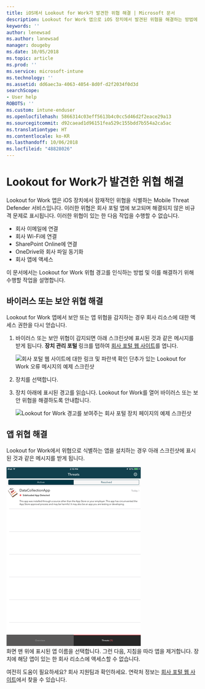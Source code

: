 ```yaml
---
title: iOS에서 Lookout for Work가 발견한 위협 해결 | Microsoft 문서
description: Lookout for Work 앱으로 iOS 장치에서 발견된 위협을 해결하는 방법에 대해 알아봅니다.
keywords: ''
author: lenewsad
ms.author: lanewsad
manager: dougeby
ms.date: 10/05/2018
ms.topic: article
ms.prod: ''
ms.service: microsoft-intune
ms.technology: ''
ms.assetid: dd6aec3a-4063-4054-8d0f-d2f2034f0d3d
searchScope:
- User help
ROBOTS: ''
ms.custom: intune-enduser
ms.openlocfilehash: 5866314c03eff5613b4c0cc5d46d2f2eace29a13
ms.sourcegitcommit: d92caead1d96151fea529c155bdd7b554a2ca5ac
ms.translationtype: HT
ms.contentlocale: ko-KR
ms.lasthandoff: 10/06/2018
ms.locfileid: "48828026"
---
```

# <a name="resolve-a-threat-found-by-lookout-for-work"></a>Lookout for Work가 발견한 위협 해결  

Lookout for Work 앱은 iOS 장치에서 잠재적인 위협을 식별하는 Mobile Threat Defender 서비스입니다. 이러한 위협은 회사 포털 앱에 보고되며 해결되지 않은 비규격 문제로 표시됩니다. 이러한 위협이 있는 한 다음 작업을 수행할 수 없습니다.

* 회사 이메일에 연결
* 회사 Wi-Fi에 연결
* SharePoint Online에 연결
* OneDrive와 회사 파일 동기화
* 회사 앱에 액세스

이 문서에서는 Lookout for Work 위협 경고를 인식하는 방법 및 이를 해결하기 위해 수행할 작업을 설명합니다. 

## <a name="troubleshoot-virus-or-security-threat"></a>바이러스 또는 보안 위협 해결  
Lookout for Work 앱에서 보안 또는 앱 위협을 감지하는 경우 회사 리소스에 대한 액세스 권한을 다시 얻습니다.  

1. 바이러스 또는 보안 위협이 감지되면 아래 스크린샷에 표시된 것과 같은 메시지를 받게 됩니다. **장치 관리 포털** 링크를 탭하여 [회사 포털 웹 사이트](https://portal.manage.microsoft.com/devices)를 엽니다.  

    ![회사 포털 웹 사이트에 대한 링크 및 파란색 확인 단추가 있는 Lookout for Work 오류 메시지의 예제 스크린샷](./media/mtd-go-to-device-management-portal-android.png)  

2. 장치를 선택합니다.  
3. 장치 아래에 표시된 경고를 읽습니다. Lookout for Work를 열어 바이러스 또는 보안 위협을 해결하도록 안내합니다.     

    ![Lookout for Work 경고를 보여주는 회사 포털 장치 페이지의 예제 스크린샷](./media/CP-lookout-virus-banner-1808.png)  

## <a name="troubleshoot-an-app-threat"></a>앱 위협 해결   
Lookout for Work에서 위협으로 식별하는 앱을 설치하는 경우 아래 스크린샷에 표시된 것과 같은 메시지를 받게 됩니다.  

![Lookout for Work에서 감지된 Active 및 Resolved 앱 위협 목록을 표시하는 예제 스크린샷](./media/ios-lfw-threat-example.png)    
화면 맨 위에 표시된 앱 이름을 선택합니다. 그런 다음, 지침을 따라 앱을 제거합니다. 장치에 해당 앱이 있는 한 회사 리소스에 액세스할 수 없습니다.    

여전히 도움이 필요하세요? 회사 지원팀과 확인하세요. 연락처 정보는 [회사 포털 웹 사이트](https://go.microsoft.com/fwlink/?linkid=2010980)에서 찾을 수 있습니다.    

